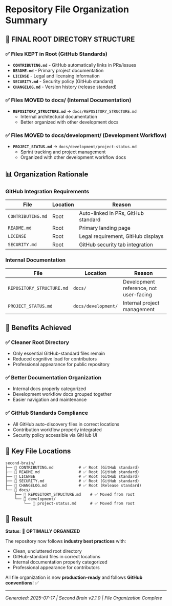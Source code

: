 # Repository File Organization Summary

## 📁 **FINAL ROOT DIRECTORY STRUCTURE**

### ✅ **Files KEPT in Root** (GitHub Standards)
- **`CONTRIBUTING.md`** - GitHub automatically links in PRs/issues
- **`README.md`** - Primary project documentation  
- **`LICENSE`** - Legal and licensing information
- **`SECURITY.md`** - Security policy (GitHub standard)
- **`CHANGELOG.md`** - Version history (release standard)

### ✅ **Files MOVED to docs/** (Internal Documentation)
- **`REPOSITORY_STRUCTURE.md`** → `docs/REPOSITORY_STRUCTURE.md`
  - Internal architectural documentation
  - Better organized with other development docs

### ✅ **Files MOVED to docs/development/** (Development Workflow)
- **`PROJECT_STATUS.md`** → `docs/development/project-status.md`
  - Sprint tracking and project management
  - Organized with other development workflow docs

## 📊 **Organization Rationale**

### **GitHub Integration Requirements**
| File | Location | Reason |
|------|----------|---------|
| `CONTRIBUTING.md` | Root | Auto-linked in PRs, GitHub standard |
| `README.md` | Root | Primary landing page |
| `LICENSE` | Root | Legal requirement, GitHub displays |
| `SECURITY.md` | Root | GitHub security tab integration |

### **Internal Documentation**
| File | Location | Reason |
|------|----------|---------|
| `REPOSITORY_STRUCTURE.md` | `docs/` | Development reference, not user-facing |
| `PROJECT_STATUS.md` | `docs/development/` | Internal project management |

## 🎯 **Benefits Achieved**

### **✅ Cleaner Root Directory**
- Only essential GitHub-standard files remain
- Reduced cognitive load for contributors
- Professional appearance for public repository

### **✅ Better Documentation Organization**
- Internal docs properly categorized
- Development workflow docs grouped together
- Easier navigation and maintenance

### **✅ GitHub Standards Compliance**
- All GitHub auto-discovery files in correct locations
- Contribution workflow properly integrated
- Security policy accessible via GitHub UI

## 📍 **Key File Locations**

```
second-brain/
├── 📄 CONTRIBUTING.md           # ✅ Root (GitHub standard)
├── 📄 README.md                 # ✅ Root (GitHub standard)  
├── 📄 LICENSE                   # ✅ Root (GitHub standard)
├── 📄 SECURITY.md               # ✅ Root (GitHub standard)
├── 📄 CHANGELOG.md              # ✅ Root (Release standard)
└── 📁 docs/
    ├── 📄 REPOSITORY_STRUCTURE.md    # ✅ Moved from root
    └── 📁 development/
        └── 📄 project-status.md      # ✅ Moved from root
```

## 🚀 **Result**

**Status**: 🎯 **OPTIMALLY ORGANIZED** 

The repository now follows **industry best practices** with:
- Clean, uncluttered root directory
- GitHub-standard files in correct locations  
- Internal documentation properly categorized
- Professional appearance for contributors

All file organization is now **production-ready** and follows **GitHub conventions**! ✅

---
*Generated: 2025-07-17 | Second Brain v2.1.0 | File Organization Complete*
